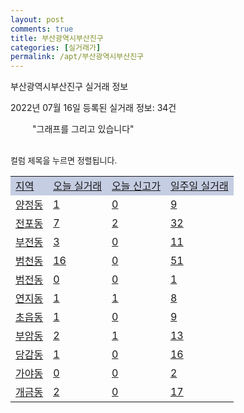 ```yaml
---
layout: post
comments: true
title: 부산광역시부산진구
categories: [실거래가]
permalink: /apt/부산광역시부산진구
---
```


부산광역시부산진구 실거래 정보

2022년 07월 16일 등록된 실거래 정보: 34건

<!--<script async src="https://pagead2.googlesyndication.com/pagead/js/adsbygoogle.js?client=ca-pub-3485438051770037"
 crossorigin="anonymous"></script>-->

<script type="text/javascript">
  google.charts.load('current', {'packages':['corechart']});
  google.charts.setOnLoadCallback(drawChart);

  function drawChart() {
    var data = google.visualization.arrayToDataTable([['거래일', '매매', '전월세', '전매'], ['21-01', 3, 3, 1], ['21-02', 0, 1, 0], ['21-03', 0, 1, 0], ['21-04', 0, 1, 0], ['21-05', 7, 4, 0], ['21-06', 32, 96, 1], ['21-07', 260, 369, 12], ['21-08', 344, 442, 28], ['21-09', 271, 392, 20], ['21-10', 312, 439, 12], ['21-11', 198, 362, 10], ['21-12', 170, 463, 9], ['22-01', 148, 473, 9], ['22-02', 157, 577, 5], ['22-03', 201, 550, 20], ['22-04', 248, 501, 20], ['22-05', 246, 467, 22], ['22-06', 174, 465, 14], ['22-07', 20, 146, 8]]);

    var options = {
      title: '최근 1년간 유형별 거래량 추이',
      legend: { position: 'bottom' }
    };

    setTimeout(function() {
        var chart = new google.visualization.LineChart(document.getElementById('columnchart_material'));
        chart.draw(data, (options));
        document.getElementById('loading').style.display = 'none';
        var dayLabel = (new Date()).getDay();
        if (dayLabel < 2) {
            sorttable.innerSortFunction.apply(document.getElementById('week'), []);
            sorttable.innerSortFunction.apply(document.getElementById('week'), []);        
        }
        else {
            sorttable.innerSortFunction.apply(document.getElementById('today'), []);
            sorttable.innerSortFunction.apply(document.getElementById('today'), []);
        }
    }, 200);

  }
</script>

<div id="loading" style="z-index:20; display: block; margin-left: 35px">"그래프를 그리고 있습니다"</div>
<div id="columnchart_material" style="width: 95%; margin-left: -35px; display: block"></div>
<!--<div style="width: 95%; margin-left: -35px; display: block">
      <script async src="https://pagead2.googlesyndication.com/pagead/js/adsbygoogle.js?client=ca-pub-3485438051770037"
          crossorigin="anonymous"></script>
      <ins class="adsbygoogle"
          style="display:block"
          data-ad-format="fluid"
          data-ad-layout-key="-fb+5w+4e-db+86"
          data-ad-client="ca-pub-3485438051770037"
          data-ad-slot="1827090281"></ins>
      <script>
          (adsbygoogle = window.adsbygoogle || []).push({});
      </script>
</div>-->
<br>

<font size='small' style='font-size: small;'>컬럼 제목을 누르면 정렬됩니다.</font>
<table class="sortable">
  <tr style='background-color: rgba(114, 132, 186,0.4);'>
    <td id="region"><a href="#">지역</a></td>
    <td id="today"><a href="#">오늘 실거래</a></td>
    <td id="today_new"><a href="#">오늘 신고가</a></td>
    <td id="week"><a href="#">일주일 실거래</a></td>
  </tr>

  
  <tr class="item">
    <td><a href="부산광역시부산진구양정동">양정동</a></td>
    <td><a href="부산광역시부산진구양정동">1</a></td>
    <td><a href="부산광역시부산진구양정동">0</a></td>
    <td><a href="부산광역시부산진구양정동">9</a></td>
  </tr>
    

  <tr class="item">
    <td><a href="부산광역시부산진구전포동">전포동</a></td>
    <td><a href="부산광역시부산진구전포동">7</a></td>
    <td><a href="부산광역시부산진구전포동">2</a></td>
    <td><a href="부산광역시부산진구전포동">32</a></td>
  </tr>
    

  <tr class="item">
    <td><a href="부산광역시부산진구부전동">부전동</a></td>
    <td><a href="부산광역시부산진구부전동">3</a></td>
    <td><a href="부산광역시부산진구부전동">0</a></td>
    <td><a href="부산광역시부산진구부전동">11</a></td>
  </tr>
    

  <tr class="item">
    <td><a href="부산광역시부산진구범천동">범천동</a></td>
    <td><a href="부산광역시부산진구범천동">16</a></td>
    <td><a href="부산광역시부산진구범천동">0</a></td>
    <td><a href="부산광역시부산진구범천동">51</a></td>
  </tr>
    

  <tr class="item">
    <td><a href="부산광역시부산진구범전동">범전동</a></td>
    <td><a href="부산광역시부산진구범전동">0</a></td>
    <td><a href="부산광역시부산진구범전동">0</a></td>
    <td><a href="부산광역시부산진구범전동">1</a></td>
  </tr>
    

  <tr class="item">
    <td><a href="부산광역시부산진구연지동">연지동</a></td>
    <td><a href="부산광역시부산진구연지동">1</a></td>
    <td><a href="부산광역시부산진구연지동">1</a></td>
    <td><a href="부산광역시부산진구연지동">8</a></td>
  </tr>
    

  <tr class="item">
    <td><a href="부산광역시부산진구초읍동">초읍동</a></td>
    <td><a href="부산광역시부산진구초읍동">1</a></td>
    <td><a href="부산광역시부산진구초읍동">0</a></td>
    <td><a href="부산광역시부산진구초읍동">9</a></td>
  </tr>
    

  <tr class="item">
    <td><a href="부산광역시부산진구부암동">부암동</a></td>
    <td><a href="부산광역시부산진구부암동">2</a></td>
    <td><a href="부산광역시부산진구부암동">1</a></td>
    <td><a href="부산광역시부산진구부암동">13</a></td>
  </tr>
    

  <tr class="item">
    <td><a href="부산광역시부산진구당감동">당감동</a></td>
    <td><a href="부산광역시부산진구당감동">1</a></td>
    <td><a href="부산광역시부산진구당감동">0</a></td>
    <td><a href="부산광역시부산진구당감동">16</a></td>
  </tr>
    

  <tr class="item">
    <td><a href="부산광역시부산진구가야동">가야동</a></td>
    <td><a href="부산광역시부산진구가야동">0</a></td>
    <td><a href="부산광역시부산진구가야동">0</a></td>
    <td><a href="부산광역시부산진구가야동">2</a></td>
  </tr>
    

  <tr class="item">
    <td><a href="부산광역시부산진구개금동">개금동</a></td>
    <td><a href="부산광역시부산진구개금동">2</a></td>
    <td><a href="부산광역시부산진구개금동">0</a></td>
    <td><a href="부산광역시부산진구개금동">17</a></td>
  </tr>
    


</table>


    